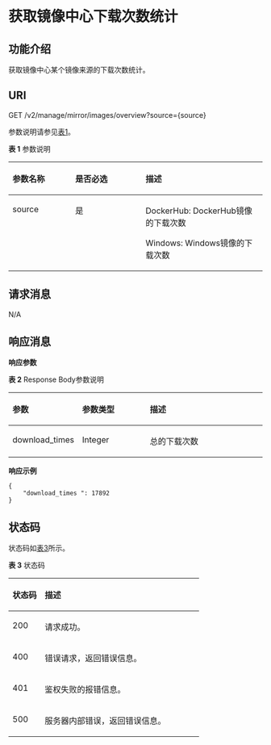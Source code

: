 # 获取镜像中心下载次数统计<a name="swr_02_0076"></a>

## 功能介绍<a name="section20874308370"></a>

获取镜像中心某个镜像来源的下载次数统计。

## URI<a name="section14211104303718"></a>

GET /v2/manage/mirror/images/overview?source=\{source\}

参数说明请参见[表1](#table2029015163611)。

**表 1**  参数说明

<a name="table2029015163611"></a>
<table><thead align="left"><tr id="row1737145123616"><th class="cellrowborder" valign="top" width="24.69246924692469%" id="mcps1.2.4.1.1"><p id="p337110517369"><a name="p337110517369"></a><a name="p337110517369"></a>参数名称</p>
</th>
<th class="cellrowborder" valign="top" width="27.69276927692769%" id="mcps1.2.4.1.2"><p id="p1337110515364"><a name="p1337110515364"></a><a name="p1337110515364"></a>是否必选</p>
</th>
<th class="cellrowborder" valign="top" width="47.61476147614761%" id="mcps1.2.4.1.3"><p id="p113718519362"><a name="p113718519362"></a><a name="p113718519362"></a>描述</p>
</th>
</tr>
</thead>
<tbody><tr id="row14371155112362"><td class="cellrowborder" valign="top" width="24.69246924692469%" headers="mcps1.2.4.1.1 "><p id="p1837118517368"><a name="p1837118517368"></a><a name="p1837118517368"></a>source</p>
</td>
<td class="cellrowborder" valign="top" width="27.69276927692769%" headers="mcps1.2.4.1.2 "><p id="p33711151183616"><a name="p33711151183616"></a><a name="p33711151183616"></a>是</p>
</td>
<td class="cellrowborder" valign="top" width="47.61476147614761%" headers="mcps1.2.4.1.3 "><p id="p1437120517360"><a name="p1437120517360"></a><a name="p1437120517360"></a>DockerHub: DockerHub镜像的下载次数</p>
<p id="p83711051193620"><a name="p83711051193620"></a><a name="p83711051193620"></a>Windows: Windows镜像的下载次数</p>
</td>
</tr>
</tbody>
</table>

## 请求消息<a name="sab9be5ce850743859bb238e072f8d1f2"></a>

N/A

## 响应消息<a name="section12826114711395"></a>

**响应参数**

**表 2**  Response Body参数说明

<a name="table4874163312384"></a>
<table><thead align="left"><tr id="row687483311380"><th class="cellrowborder" valign="top" width="25.47254725472547%" id="mcps1.2.4.1.1"><p id="p187381844153810"><a name="p187381844153810"></a><a name="p187381844153810"></a>参数</p>
</th>
<th class="cellrowborder" valign="top" width="27.13271327132713%" id="mcps1.2.4.1.2"><p id="p8738124418387"><a name="p8738124418387"></a><a name="p8738124418387"></a>参数类型</p>
</th>
<th class="cellrowborder" valign="top" width="47.394739473947396%" id="mcps1.2.4.1.3"><p id="p37381744203814"><a name="p37381744203814"></a><a name="p37381744203814"></a>描述</p>
</th>
</tr>
</thead>
<tbody><tr id="row1874233143815"><td class="cellrowborder" valign="top" width="25.47254725472547%" headers="mcps1.2.4.1.1 "><p id="p3883103912"><a name="p3883103912"></a><a name="p3883103912"></a>download_times</p>
</td>
<td class="cellrowborder" valign="top" width="27.13271327132713%" headers="mcps1.2.4.1.2 "><p id="p118437398"><a name="p118437398"></a><a name="p118437398"></a>Integer</p>
</td>
<td class="cellrowborder" valign="top" width="47.394739473947396%" headers="mcps1.2.4.1.3 "><p id="p19811313393"><a name="p19811313393"></a><a name="p19811313393"></a>总的下载次数</p>
</td>
</tr>
</tbody>
</table>

**响应示例**

```
{
    "download_times ": 17892
}
```

## 状态码<a name="section635136134014"></a>

状态码如[表3](#table18304115113616)所示。

**表 3**  状态码

<a name="table18304115113616"></a>
<table><thead align="left"><tr id="row737175117366"><th class="cellrowborder" valign="top" width="16.950000000000003%" id="mcps1.2.3.1.1"><p id="p15519411418"><a name="p15519411418"></a><a name="p15519411418"></a>状态码</p>
</th>
<th class="cellrowborder" valign="top" width="83.05%" id="mcps1.2.3.1.2"><p id="p85214434110"><a name="p85214434110"></a><a name="p85214434110"></a>描述</p>
</th>
</tr>
</thead>
<tbody><tr id="row193711951163613"><td class="cellrowborder" valign="top" width="16.950000000000003%" headers="mcps1.2.3.1.1 "><p id="p1937135111362"><a name="p1937135111362"></a><a name="p1937135111362"></a>200</p>
</td>
<td class="cellrowborder" valign="top" width="83.05%" headers="mcps1.2.3.1.2 "><p id="p16371105153611"><a name="p16371105153611"></a><a name="p16371105153611"></a>请求成功。</p>
</td>
</tr>
<tr id="row173711251163611"><td class="cellrowborder" valign="top" width="16.950000000000003%" headers="mcps1.2.3.1.1 "><p id="p23711551123615"><a name="p23711551123615"></a><a name="p23711551123615"></a>400</p>
</td>
<td class="cellrowborder" valign="top" width="83.05%" headers="mcps1.2.3.1.2 "><p id="p1371135193617"><a name="p1371135193617"></a><a name="p1371135193617"></a>错误请求，返回错误信息。</p>
</td>
</tr>
<tr id="row0371351183612"><td class="cellrowborder" valign="top" width="16.950000000000003%" headers="mcps1.2.3.1.1 "><p id="p337114516367"><a name="p337114516367"></a><a name="p337114516367"></a>401</p>
</td>
<td class="cellrowborder" valign="top" width="83.05%" headers="mcps1.2.3.1.2 "><p id="p437111516364"><a name="p437111516364"></a><a name="p437111516364"></a>鉴权失败的报错信息。</p>
</td>
</tr>
<tr id="row1537116515363"><td class="cellrowborder" valign="top" width="16.950000000000003%" headers="mcps1.2.3.1.1 "><p id="p183711751103617"><a name="p183711751103617"></a><a name="p183711751103617"></a>500</p>
</td>
<td class="cellrowborder" valign="top" width="83.05%" headers="mcps1.2.3.1.2 "><p id="p537155112364"><a name="p537155112364"></a><a name="p537155112364"></a>服务器内部错误，返回错误信息。</p>
</td>
</tr>
</tbody>
</table>

